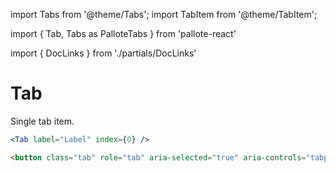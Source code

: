 ---
---
import Tabs from '@theme/Tabs';
import TabItem from '@theme/TabItem';

import { Tab, Tabs as PalloteTabs } from 'pallote-react'

import { DocLinks } from './partials/DocLinks'

# Tab

Single tab item.

<DocLinks
  figma="https://www.figma.com/design/bEeQ97jqZFWepD0x4oU5k7/Pallote?node-id=0-1&p=f&t=VMTut2PgZWCIjJGZ-11"
  storybook="https://react.pallote.com/?path=/docs/components-tab--docs"
/>

<div class="docs_block">
  <PalloteTabs>
    <Tab label="Tab" index={0} />
  </PalloteTabs>
</div>

<Tabs groupId="package" queryString>
  <TabItem value="react" label="React">

```jsx
<Tab label="Label" index={0} />
```
  </TabItem>
  <TabItem value="css" label="CSS">

```html
<button class="tab" role="tab" aria-selected="true" aria-controls="tabpanel-0" id="tab-0" tabindex="0">Label</button>
```
  </TabItem>
</Tabs>
